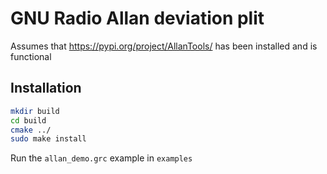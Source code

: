 # GNU Radio Allan deviation plit

Assumes that https://pypi.org/project/AllanTools/ has been installed and is functional

## Installation

```bash
mkdir build
cd build
cmake ../
sudo make install
``` 

Run the ``allan_demo.grc`` example in ``examples``
